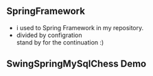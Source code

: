 ## SpringFramework 
- i used to Spring Framework in my repository.  
- divided by configration   
stand by for the continuation :)
## SwingSpringMySqlChess Demo
